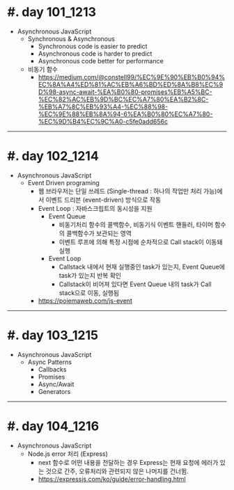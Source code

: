 #. day 101_1213
===============
* Asynchronous JavaScript
    * Synchronous & Asynchronous
        * Synchronous code is easier to predict
        * Asynchronous code is harder to predict
        * Asynchronous code better for performance
    * 비동기 함수
        * https://medium.com/@constell99/%EC%9E%90%EB%B0%94%EC%8A%A4%ED%81%AC%EB%A6%BD%ED%8A%B8%EC%9D%98-async-await-%EA%B0%80-promises%EB%A5%BC-%EC%82%AC%EB%9D%BC%EC%A7%80%EA%B2%8C-%EB%A7%8C%EB%93%A4-%EC%88%98-%EC%9E%88%EB%8A%94-6%EA%B0%80%EC%A7%80-%EC%9D%B4%EC%9C%A0-c5fe0add656c
---------------------------------
#. day 102_1214
===============
* Asynchronous JavaScript
    * Event Driven programing
        * 웹 브라우저는 단일 쓰레드 (Single-thread : 하나의 작업만 처리 가능)에서 이벤트 드리븐 (event-driven) 방식으로 작동
        * Event Loop : 자바스크립트의 동시성을 지원
            * Event Queue
                * 비동기처리 함수의 콜백함수, 비동기식 이벤트 핸들러, 타이머 함수의 콜백함수가 보관되는 영역
                * 이벤트 루프에 의해 특정 시점에 순차적으로 Call stack이 이동돼 실행
            * Event Loop
                * Callstack 내에서 현재 실행중인 task가 있는지, Event Queue에 task가 있는지 반복 확인
                * Callstack이 비어져 있다면 Event Queue 내의 task가 Call stack으로 이동, 실행됨
        * https://poiemaweb.com/js-event

---------------------------------
#. day 103_1215
===============
* Asynchronous JavaScript
    * Async Patterns
        * Callbacks
        * Promises
        * Async/Await
        * Generators

---------------------------------
#. day 104_1216
===============
* Asynchronous JavaScript
    * Node.js error 처리 (Express)
        * next 함수로 어떤 내용을 전달하는 경우 Express는 현재 요청에 에러가 있는 것으로 간주, 오류처리와 관련되지 않은 나머지를 건너뜀.
        * https://expressjs.com/ko/guide/error-handling.html
